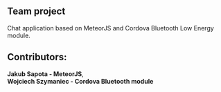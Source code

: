 <h2>Team project</h2>
Chat application based on MeteorJS and Cordova Bluetooth Low Energy module. 

<h2>Contributors:</h2> 
<b>Jakub Sapota - MeteorJS</b>, <br>
<b>Wojciech Szymaniec - Cordova Bluetooth module</b>

